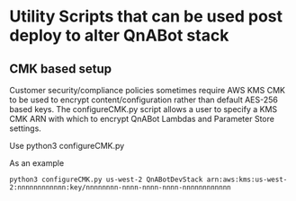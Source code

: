 # Utility Scripts that can be used post deploy to alter QnABot stack

## CMK based setup
Customer security/compliance policies sometimes require AWS KMS CMK to be used to encrypt content/configuration rather
than default AES-256 based keys. The configureCMK.py script allows a user to specify a KMS CMK ARN with which 
to encrypt QnABot Lambdas and Parameter Store settings.

Use 
python3 configureCMK.py <aws region> <CLOUDFORMATION STACK NAME> <KMS CMK ARN>

As an example

```
python3 configureCMK.py us-west-2 QnABotDevStack arn:aws:kms:us-west-2:nnnnnnnnnnnn:key/nnnnnnnn-nnnn-nnnn-nnnn-nnnnnnnnnnnn
```